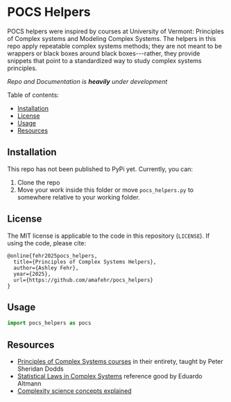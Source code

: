 # POCS Helpers

POCS helpers were inspired by courses at University of Vermont: Principles of Complex systems and Modeling Complex Systems. The helpers in this repo apply repeatable complex systems methods; they are not meant to be wrappers or black boxes around black boxes---rather, they provide snippets that point to a standardized way to study complex systems principles.

*Repo and Documentation is **heavily** under development*


Table of contents:
- [Installation](#installation)
- [License](#license)
- [Usage](#usage)
- [Resources](#resources)
<!-- - [Developer Notes](#developer-notes)
- [Frequent questions or issues](#frequent-questions-or-issues) -->

## Installation

This repo has not been published to PyPi yet. Currently, you can:
1. Clone the repo
1. Move your work inside this folder or move `pocs_helpers.py` to somewhere relative to your working folder.

## License

The MIT license is applicable to the code in this repository (`LICENSE`). If using the code, please cite:
```
@online{fehr2025pocs_helpers,
  title={Principles of Complex Systems Helpers},
  author={Ashley Fehr},
  year={2025},
  url={https://github.com/amafehr/pocs_helpers}
}
```

## Usage

```python
import pocs_helpers as pocs
```

## Resources
- [Principles of Complex Systems courses](https://pdodds.w3.uvm.edu/teaching/courses/2024-2025pocsverse/) in their entirety, taught by Peter Sheridan Dodds
- [Statistical Laws in Complex Systems](https://arxiv.org/abs/2407.19874) reference good by Eduardo Altmann
- [Complexity science concepts explained](https://complexityexplained.github.io/)


<!-- ## Developer notes
## Frequent questions or issues -->
